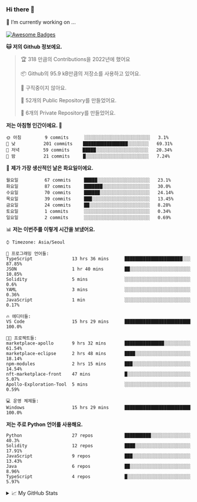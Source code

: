 ### Hi there 👋 
🔭 I’m currently working on ... </br></br>
[![Awesome Badges](https://img.shields.io/badge/Introduce-EN-green.svg)](https://github.com/tlatkdgus1/tlatkdgus1/blob/main/README.md.en)

<!--START_SECTION:waka-->
**🐱 저의 Github 정보에요.** 

> 🏆 318 만큼의 Contributions을 2022년에 했어요
 > 
> 📦 Github의 95.9 kB만큼의 저장소를 사용하고 있어요. 
 > 
> 🚫 구직중이지 않아요.
 > 
> 📜 52개의 Public Repository를 만들었어요. 
 > 
> 🔑 6개의 Private Repository를 만들었어요.  

**저는 아침형 인간이에요. 🐤** 

```text
🌞 아침         9 commits      ░░░░░░░░░░░░░░░░░░░░░░░░░   3.1% 
🌆 낮　         201 commits    █████████████████░░░░░░░░   69.31% 
🌃 저녁         59 commits     █████░░░░░░░░░░░░░░░░░░░░   20.34% 
🌙 밤　         21 commits     █░░░░░░░░░░░░░░░░░░░░░░░░   7.24%

```
📅 **제가 가장 생산적인 날은 화요일이에요.** 

```text
월요일          67 commits     █████░░░░░░░░░░░░░░░░░░░░   23.1% 
화요일          87 commits     ███████░░░░░░░░░░░░░░░░░░   30.0% 
수요일          70 commits     ██████░░░░░░░░░░░░░░░░░░░   24.14% 
목요일          39 commits     ███░░░░░░░░░░░░░░░░░░░░░░   13.45% 
금요일          24 commits     ██░░░░░░░░░░░░░░░░░░░░░░░   8.28% 
토요일          1 commits      ░░░░░░░░░░░░░░░░░░░░░░░░░   0.34% 
일요일          2 commits      ░░░░░░░░░░░░░░░░░░░░░░░░░   0.69%

```


📊 **저는 이번주를 이렇게 시간을 보냈어요.** 

```text
⌚︎ Timezone: Asia/Seoul

💬 프로그래밍 언어들: 
TypeScript               13 hrs 36 mins      ██████████████████████░░░   87.85% 
JSON                     1 hr 40 mins        ██░░░░░░░░░░░░░░░░░░░░░░░   10.85% 
Solidity                 5 mins              ░░░░░░░░░░░░░░░░░░░░░░░░░   0.6% 
YAML                     3 mins              ░░░░░░░░░░░░░░░░░░░░░░░░░   0.36% 
JavaScript               1 min               ░░░░░░░░░░░░░░░░░░░░░░░░░   0.17%

🔥 에디터들: 
VS Code                  15 hrs 29 mins      █████████████████████████   100.0%

🐱‍💻 프로젝트들: 
marketplace-apollo       9 hrs 32 mins       ███████████████░░░░░░░░░░   61.54% 
marketplace-eclipse      2 hrs 48 mins       ████░░░░░░░░░░░░░░░░░░░░░   18.14% 
npm-modules              2 hrs 15 mins       ███░░░░░░░░░░░░░░░░░░░░░░   14.54% 
nft-marketplace-front    47 mins             █░░░░░░░░░░░░░░░░░░░░░░░░   5.07% 
Apollo-Exploration-Tool  5 mins              ░░░░░░░░░░░░░░░░░░░░░░░░░   0.59%

💻 운영 체제들: 
Windows                  15 hrs 29 mins      █████████████████████████   100.0%

```

**저는 주로 Python 언어를 사용해요.** 

```text
Python                   27 repos            ██████████░░░░░░░░░░░░░░░   40.3% 
Solidity                 12 repos            ████░░░░░░░░░░░░░░░░░░░░░   17.91% 
JavaScript               9 repos             ███░░░░░░░░░░░░░░░░░░░░░░   13.43% 
Java                     6 repos             ██░░░░░░░░░░░░░░░░░░░░░░░   8.96% 
TypeScript               4 repos             █░░░░░░░░░░░░░░░░░░░░░░░░   5.97%

```



<!--END_SECTION:waka-->

<details>
<summary>📈 My GitHub Stats</summary>
<p align="center"> <img src="https://github-readme-stats.vercel.app/api?username=tlatkdgus1&show_icons=true" alt="tlatkdgus1" />
</details>
